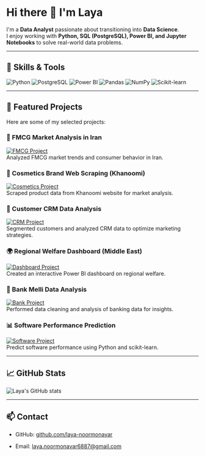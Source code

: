 # Hi there 👋 I'm Laya

I'm a **Data Analyst** passionate about transitioning into **Data Science**.  
I enjoy working with **Python, SQL (PostgreSQL), Power BI, and Jupyter Notebooks** to solve real-world data problems.  

---

## 🔹 Skills & Tools
![Python](https://img.shields.io/badge/Python-3776AB?style=flat&logo=python&logoColor=white)
![PostgreSQL](https://img.shields.io/badge/PostgreSQL-316192?style=flat&logo=postgresql&logoColor=white)
![Power BI](https://img.shields.io/badge/Power%20BI-F2C811?style=flat&logo=power-bi&logoColor=white)
![Pandas](https://img.shields.io/badge/Pandas-150458?style=flat&logo=pandas&logoColor=white)
![NumPy](https://img.shields.io/badge/NumPy-013243?style=flat&logo=numpy&logoColor=white)
![Scikit-learn](https://img.shields.io/badge/Scikit--learn-F7931E?style=flat&logo=scikit-learn&logoColor=white)

---

## 🔹 Featured Projects
Here are some of my selected projects:

 ### 🛒 FMCG Market Analysis in Iran
[![FMCG Project](./fmcg-market-analysis/preview.gif)](./fmcg-market-analysis)  
Analyzed FMCG market trends and consumer behavior in Iran. 

### 💄 Cosmetics Brand Web Scraping (Khanoomi)
[![Cosmetics Project](./cosmetics-scraping-khanoomi/preview.gif)](./cosmetics-scraping-khanoomi)  
Scraped product data from Khanoomi website for market analysis.  

 ### 👥 Customer CRM Data Analysis
[![CRM Project](./customer-crm-data-analysis/preview.gif)](./customer-crm-data-analysis)  
Segmented customers and analyzed CRM data to optimize marketing strategies.

### 🌍 Regional Welfare Dashboard (Middle East)
[![Dashboard Project](./regional-welfare-dashboard/preview.gif)](./regional-welfare-dashboard)  
Created an interactive Power BI dashboard on regional welfare.  

### 🏦 Bank Melli Data Analysis
[![Bank Project](./bank-melli-data-analysis/preview.gif)](./bank-melli-data-analysis)  
Performed data cleaning and analysis of banking data for insights.  

### 📊 Software Performance Prediction
[![Software Project](./software-performance-regression/preview.gif)](./software-performance-regression)  
Predict software performance using Python and scikit-learn.

---

## 📈 GitHub Stats
![Laya's GitHub stats](https://github-readme-stats.vercel.app/api?username=laya-noormonavar&show_icons=true&theme=radical)

---

## 📫 Contact
- GitHub: [github.com/laya-noormonavar](https://github.com/lenia-data)  

- Email: laya.noormonavar6887@gmail.com
